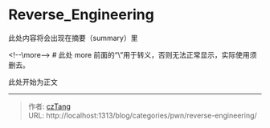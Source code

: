 # Reverse_Engineering


此处内容将会出现在摘要（summary）里

&lt;!--\more--&gt; # 此处 more 前面的“\”用于转义，否则无法正常显示，实际使用须删去。

此处开始为正文

---

> 作者: [czTang](https://github.com/czTangt)  
> URL: http://localhost:1313/blog/categories/pwn/reverse-engineering/  

